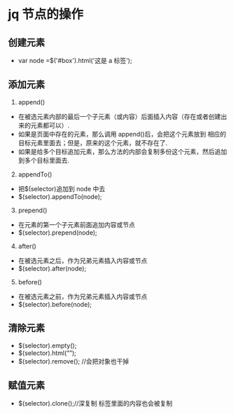 # jq 节点的操作

## 创建元素

- var node =$('#box').html('<a>这是 a 标签</a>');

## 添加元素

1.  append()

- 在被选元素内部的最后一个子元素（或内容）后面插入内容（存在或者创建出来的元素都可以）.
- 如果是页面中存在的元素，那么调用 append()后，会把这个元素放到 相应的目标元素里面去；但是，原来的这个元素，就不存在了.
- 如果是给多个目标追加元素，那么方法的内部会复制多份这个元素，然后追加到多个目标里面去.

2. appendTo()

- 把$(selector)追加到 node 中去
- $(selector).appendTo(node);

3. prepend()

- 在元素的第一个子元素前面追加内容或节点
- $(selector).prepend(node);

4.  after()

- 在被选元素之后，作为兄弟元素插入内容或节点
- $(selector).after(node);

5.  before()

- 在被选元素之前，作为兄弟元素插入内容或节点
- $(selector).before(node);

## 清除元素

- $(selector).empty();
- $(selector).html(“”);
- $(selector).remove(); //会把对象也干掉

## 赋值元素

- $(selector).clone();//深复制 标签里面的内容也会被复制
